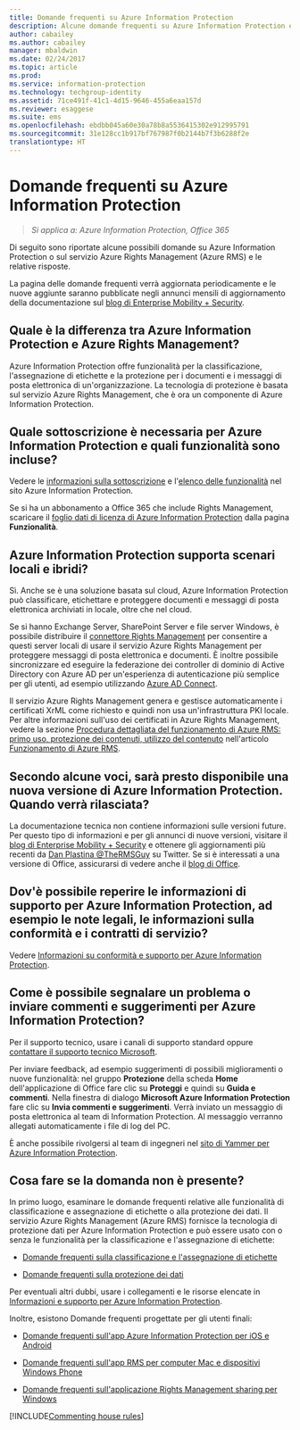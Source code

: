 ```yaml
---
title: Domande frequenti su Azure Information Protection
description: Alcune domande frequenti su Azure Information Protection e sul relativo servizio di protezione dei dati, Azure Rights Management (Azure RMS).
author: cabailey
ms.author: cabailey
manager: mbaldwin
ms.date: 02/24/2017
ms.topic: article
ms.prod: 
ms.service: information-protection
ms.technology: techgroup-identity
ms.assetid: 71ce491f-41c1-4d15-9646-455a6eaa157d
ms.reviewer: esaggese
ms.suite: ems
ms.openlocfilehash: ebdbb045a60e30a78b8a5536415302e912995791
ms.sourcegitcommit: 31e128cc1b917bf767987f0b2144b7f3b6288f2e
translationtype: HT
---
```

# <a name="frequently-asked-questions-for-azure-information-protection"></a>Domande frequenti su Azure Information Protection

>*Si applica a: Azure Information Protection, Office 365*

Di seguito sono riportate alcune possibili domande su Azure Information Protection o sul servizio Azure Rights Management (Azure RMS) e le relative risposte.

La pagina delle domande frequenti verrà aggiornata periodicamente e le nuove aggiunte saranno pubblicate negli annunci mensili di aggiornamento della documentazione sul [blog di Enterprise Mobility + Security](https://blogs.technet.microsoft.com/enterprisemobility/?product=azure-information-protection,azure-rights-management-services).

## <a name="whats-the-difference-between-azure-information-protection-and-azure-rights-management"></a>Quale è la differenza tra Azure Information Protection e Azure Rights Management?

Azure Information Protection offre funzionalità per la classificazione, l'assegnazione di etichette e la protezione per i documenti e i messaggi di posta elettronica di un'organizzazione. La tecnologia di protezione è basata sul servizio Azure Rights Management, che è ora un componente di Azure Information Protection.

## <a name="what-subscription-do-i-need-for-azure-information-protection-and-what-features-are-included"></a>Quale sottoscrizione è necessaria per Azure Information Protection e quali funzionalità sono incluse?
Vedere le [informazioni sulla sottoscrizione](https://www.microsoft.com/en-us/cloud-platform/azure-information-protection-pricing) e l'[elenco delle funzionalità](https://www.microsoft.com/en-us/cloud-platform/azure-information-protection-features) nel sito Azure Information Protection. 

Se si ha un abbonamento a Office 365 che include Rights Management, scaricare il [foglio dati di licenza di Azure Information Protection](http://download.microsoft.com/download/E/C/F/ECF42E71-4EC0-48FF-AA00-577AC14D5B5C/Azure_Information_Protection_licensing_datasheet_EN-US.pdf) dalla pagina **Funzionalità**.

## <a name="does-azure-information-protection-support-on-premises-and-hybrid-scenarios"></a>Azure Information Protection supporta scenari locali e ibridi?

Sì. Anche se è una soluzione basata sul cloud, Azure Information Protection può classificare, etichettare e proteggere documenti e messaggi di posta elettronica archiviati in locale, oltre che nel cloud.

Se si hanno Exchange Server, SharePoint Server e file server Windows, è possibile distribuire il [connettore Rights Management](../deploy-use/deploy-rms-connector.md) per consentire a questi server locali di usare il servizio Azure Rights Management per proteggere messaggi di posta elettronica e documenti. È inoltre possibile sincronizzare ed eseguire la federazione dei controller di dominio di Active Directory con Azure AD per un'esperienza di autenticazione più semplice per gli utenti, ad esempio utilizzando [Azure AD Connect](http://azure.microsoft.com/documentation/articles/active-directory-aadconnect/).

Il servizio Azure Rights Management genera e gestisce automaticamente i certificati XrML come richiesto e quindi non usa un'infrastruttura PKI locale. Per altre informazioni sull'uso dei certificati in Azure Rights Management, vedere la sezione [Procedura dettagliata del funzionamento di Azure RMS: primo uso, protezione dei contenuti, utilizzo del contenuto](../understand-explore/how-does-it-work.md#walkthrough-of-how-azure-rms-works-first-use-content-protection-content-consumption) nell'articolo [Funzionamento di Azure RMS](../understand-explore/how-does-it-work.md).

## <a name="ive-heard-a-new-release-is-going-to-be-available-soon-for-azure-information-protectionwhen-will-it-be-released"></a>Secondo alcune voci, sarà presto disponibile una nuova versione di Azure Information Protection. Quando verrà rilasciata?

La documentazione tecnica non contiene informazioni sulle versioni future. Per questo tipo di informazioni e per gli annunci di nuove versioni, visitare il [blog di Enterprise Mobility + Security](https://blogs.technet.microsoft.com/enterprisemobility/?product=azure-information-protection,azure-rights-management-services) e ottenere gli aggiornamenti più recenti da [Dan Plastina @TheRMSGuy](https://twitter.com/TheRMSGuy) su Twitter. Se si è interessati a una versione di Office, assicurarsi di vedere anche il [blog di Office](https://blogs.office.com/).

## <a name="where-can-i-find-supporting-information-for-azure-information-protectionsuch-as-legal-compliance-and-slas"></a>Dov'è possibile reperire le informazioni di supporto per Azure Information Protection, ad esempio le note legali, le informazioni sulla conformità e i contratti di servizio?

Vedere [Informazioni su conformità e supporto per Azure Information Protection](../understand-explore/compliance.md).

## <a name="how-can-i-report-a-problem-or-send-feedback-for-azure-information-protection"></a>Come è possibile segnalare un problema o inviare commenti e suggerimenti per Azure Information Protection?

Per il supporto tecnico, usare i canali di supporto standard oppure [contattare il supporto tecnico Microsoft](information-support.md#to-contact-microsoft-support).

Per inviare feedback, ad esempio suggerimenti di possibili miglioramenti o nuove funzionalità: nel gruppo **Protezione** della scheda **Home** dell'applicazione di Office fare clic su **Proteggi** e quindi su **Guida e commenti**. Nella finestra di dialogo **Microsoft Azure Information Protection** fare clic su **Invia commenti e suggerimenti**. Verrà inviato un messaggio di posta elettronica al team di Information Protection. Al messaggio verranno allegati automaticamente i file di log del PC. 

È anche possibile rivolgersi al team di ingegneri nel [sito di Yammer per Azure Information Protection](https://www.yammer.com/askipteam/). 

## <a name="what-do-i-do-if-my-question-isnt-here"></a>Cosa fare se la domanda non è presente?

In primo luogo, esaminare le domande frequenti relative alle funzionalità di classificazione e assegnazione di etichette o alla protezione dei dati. Il servizio Azure Rights Management (Azure RMS) fornisce la tecnologia di protezione dati per Azure Information Protection e può essere usato con o senza le funzionalità per la classificazione e l'assegnazione di etichette: 

- [Domande frequenti sulla classificazione e l'assegnazione di etichette](faqs-infoprotect.md)

- [Domande frequenti sulla protezione dei dati](faqs-rms.md)

Per eventuali altri dubbi, usare i collegamenti e le risorse elencate in [Informazioni e supporto per Azure Information Protection](information-support.md).

Inoltre, esistono Domande frequenti progettate per gli utenti finali:

- [Domande frequenti sull'app Azure Information Protection per iOS e Android](../rms-client/mobile-app-faq.md)

- [Domande frequenti sull'app RMS per computer Mac e dispositivi Windows Phone](https://technet.microsoft.com/dn451248)

- [Domande frequenti sull'applicazione Rights Management sharing per Windows](https://technet.microsoft.com/dn467883)


[!INCLUDE[Commenting house rules](../includes/houserules.md)]

